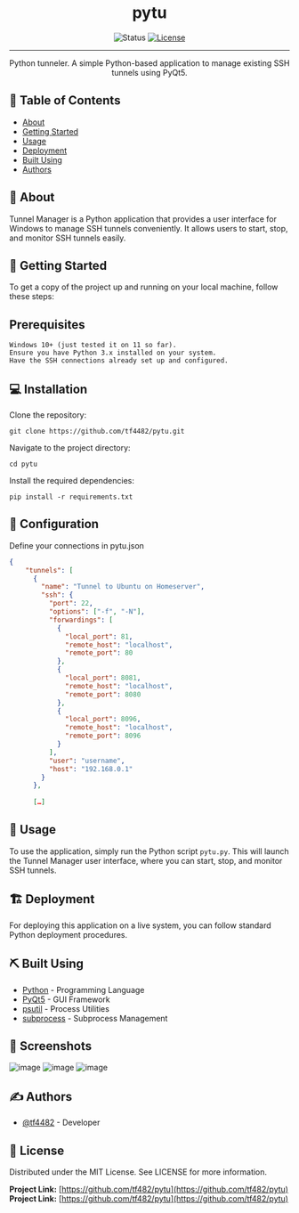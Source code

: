 <h1 align="center">pytu</h1>

<div align="center">

![Status](https://img.shields.io/badge/status-active-success.svg)
[![License](https://img.shields.io/badge/license-MIT-blue.svg)](/LICENSE)

</div>

---

<p align="center">Python tunneler. A simple Python-based application to manage existing SSH tunnels using PyQt5.</p>

## 📝 Table of Contents

- [About](#about)
- [Getting Started](#getting_started)
- [Usage](#usage)
- [Deployment](#deployment)
- [Built Using](#built_using)
- [Authors](#authors)

## 🚀 About <a name = "about"></a>

Tunnel Manager is a Python application that provides a user interface for Windows to manage SSH tunnels conveniently. It allows users to start, stop, and monitor SSH tunnels easily.

## 🏁 Getting Started <a name = "getting_started"></a>

To get a copy of the project up and running on your local machine, follow these steps:

## Prerequisites

```
Windows 10+ (just tested it on 11 so far).
Ensure you have Python 3.x installed on your system.
Have the SSH connections already set up and configured.
```


## 💻 Installation

Clone the repository:

```
git clone https://github.com/tf4482/pytu.git
```

Navigate to the project directory:

```
cd pytu
```

Install the required dependencies:

```
pip install -r requirements.txt
```

## 🔧 Configuration

Define your connections in pytu.json

```json
{
    "tunnels": [
      {
        "name": "Tunnel to Ubuntu on Homeserver",
        "ssh": {
          "port": 22,
          "options": ["-f", "-N"],
          "forwardings": [
            {
              "local_port": 81,
              "remote_host": "localhost",
              "remote_port": 80
            },
            {
              "local_port": 8081,
              "remote_host": "localhost",
              "remote_port": 8080
            },
            {
              "local_port": 8096,
              "remote_host": "localhost",
              "remote_port": 8096
            }
          ],
          "user": "username",
          "host": "192.168.0.1"
        }
      },
      
      […]
```

## 🎈 Usage <a name="usage"></a>

To use the application, simply run the Python script `pytu.py`. This will launch the Tunnel Manager user interface, where you can start, stop, and monitor SSH tunnels.

## 🏗️ Deployment <a name = "deployment"></a>

For deploying this application on a live system, you can follow standard Python deployment procedures.

## ⛏️ Built Using <a name = "built_using"></a>

- [Python](https://www.python.org/) - Programming Language
- [PyQt5](https://riverbankcomputing.com/software/pyqt/intro) - GUI Framework
- [psutil](https://github.com/giampaolo/psutil) - Process Utilities
- [subprocess](https://docs.python.org/3/library/subprocess.html) - Subprocess Management

## 📸 Screenshots

![image](https://github.com/tf4482/pytu/assets/107394980/f3608356-9db6-4972-8fa2-b6b215f068db) ![image](https://github.com/tf4482/pytu/assets/107394980/f8b3e71e-66b2-4630-82ae-74e1e3ef4dac) ![image](https://github.com/tf4482/pytu/assets/107394980/937a0524-04b0-4537-95db-7e5d41a8e73d)

## ✍️ Authors <a name = "authors"></a>

- [@tf4482](https://github.com/tf4482) - Developer

## 📜 License

Distributed under the MIT License. See LICENSE for more information.

**Project Link:** [https://github.com/tf482/pytu](https://github.com/tf482/pytu)
**Project Link:** [https://github.com/tf482/pytu](https://github.com/tf482/pytu)


